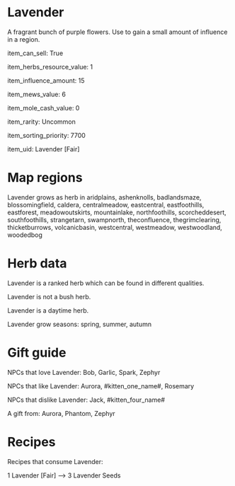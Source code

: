 # Lavender

A fragrant bunch of purple flowers. Use to gain a small amount of influence in a region.

item_can_sell: True

item_herbs_resource_value: 1

item_influence_amount: 15

item_mews_value: 6

item_mole_cash_value: 0

item_rarity: Uncommon

item_sorting_priority: 7700

item_uid: Lavender [Fair]

# Map regions

Lavender grows as herb in aridplains, ashenknolls, badlandsmaze, blossomingfield, caldera, centralmeadow, eastcentral, eastfoothills, eastforest, meadowoutskirts, mountainlake, northfoothills, scorcheddesert, southfoothills, strangetarn, swampnorth, theconfluence, thegrimclearing, thicketburrows, volcanicbasin, westcentral, westmeadow, westwoodland, woodedbog

# Herb data

Lavender is a ranked herb which can be found in different qualities.

Lavender is not a bush herb.

Lavender is a daytime herb.

Lavender grow seasons: spring, summer, autumn

# Gift guide

NPCs that love Lavender: Bob, Garlic, Spark, Zephyr

NPCs that like Lavender: Aurora, #kitten_one_name#, Rosemary

NPCs that dislike Lavender: Jack, #kitten_four_name#

A gift from: Aurora, Phantom, Zephyr

# Recipes

Recipes that consume Lavender:

1 Lavender [Fair] --> 3 Lavender Seeds